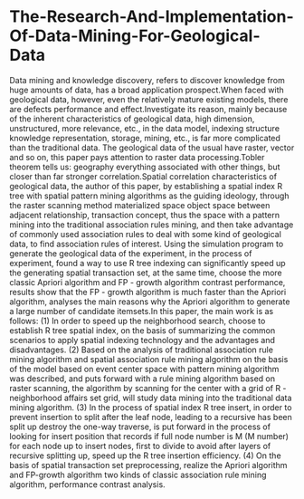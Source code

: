 # The-Research-And-Implementation-Of-Data-Mining-For-Geological-Data
Data mining and knowledge discovery, refers to discover knowledge from huge amounts of data, has a broad application prospect.When faced with geological data, however, even the relatively mature existing models, there are defects performance and effect.Investigate its reason, mainly because of the inherent characteristics of geological data, high dimension, unstructured, more relevance, etc., in the data model, indexing structure knowledge representation, storage, mining, etc., is far more complicated than the traditional data. The geological data of the usual have raster, vector and so on, this paper pays attention to raster data processing.Tobler theorem tells us: geography everything associated with other things, but closer than far stronger correlation.Spatial correlation characteristics of geological data, the author of this paper, by establishing a spatial index R tree with spatial pattern mining algorithms as the guiding ideology, through the raster scanning method materialized space object space between adjacent relationship, transaction concept, thus the space with a pattern mining into the traditional association rules mining, and then take advantage of commonly used association rules to deal with some kind of geological data, to find association rules of interest. Using the simulation program to generate the geological data of the experiment, in the process of experiment, found a way to use R tree indexing can significantly speed up the generating spatial transaction set, at the same time, choose the more classic Apriori algorithm and FP - growth algorithm contrast performance, results show that the FP - growth algorithm is much faster than the Apriori algorithm, analyses the main reasons why the Apriori algorithm to generate a large number of candidate itemsets.In this paper, the main work is as follows: (1) In order to speed up the neighborhood search, choose to establish R tree spatial index, on the basis of summarizing the common scenarios to apply spatial indexing technology and the advantages and disadvantages. (2) Based on the analysis of traditional association rule mining algorithm and spatial association rule mining algorithm on the basis of the model based on event center space with pattern mining algorithm was described, and puts forward with a rule mining algorithm based on raster scanning, the algorithm by scanning for the center with a grid of R - neighborhood affairs set grid, will study data mining into the traditional data mining algorithm. (3) In the process of spatial index R tree insert, in order to prevent insertion to split after the leaf node, leading to a recursive has been split up destroy the one-way traverse, is put forward in the process of looking for insert position that records if full node number is M (M number) for each node up to insert nodes, first to divide to avoid after layers of recursive splitting up, speed up the R tree insertion efficiency. (4) On the basis of spatial transaction set preprocessing, realize the Apriori algorithm and FP-growth algorithm two kinds of classic association rule mining algorithm, performance contrast analysis.
